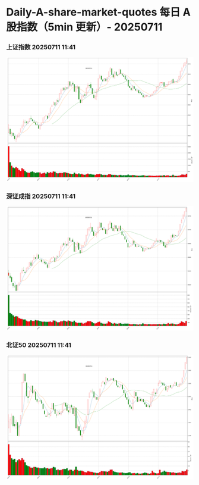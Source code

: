 
# Daily-A-share-market-quotes 每日 A 股指数（5min 更新）- 20250711

### 上证指数 20250711 11:41
![](./fig/2025/7/20250711-sh000001.png)

### 深证成指 20250711 11:41
![](./fig/2025/7/20250711-sz399001.png)

### 北证50 20250711 11:41
![](./fig/2025/7/20250711-bj899050.png)
